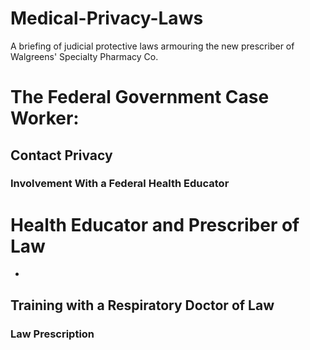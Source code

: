 # Medical-Privacy-Laws
A briefing of judicial protective laws armouring the new prescriber of Walgreens' Specialty Pharmacy Co.

# The Federal Government Case Worker:


## Contact Privacy

### Involvement With a Federal Health Educator

# Health Educator and Prescriber of Law
* 

## Training with a Respiratory Doctor of Law


### Law Prescription
